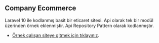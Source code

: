 

## Company Ecommerce

Laravel 10 ile kodlanmış basit bir eticaret sitesi. Api olarak tek bir modül üzerinden örnek eklenmiştir. Api Repository Pattern olarak kodlanmıştır.

- [Örnek çalışan siteye gitmek için tıklayınız](http://ecommerce.dekorincele.com).

